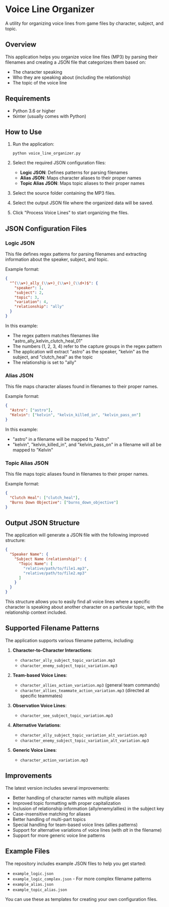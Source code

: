 # Voice Line Organizer

A utility for organizing voice lines from game files by character, subject, and topic.

## Overview

This application helps you organize voice line files (MP3) by parsing their filenames and creating a JSON file that categorizes them based on:
- The character speaking
- Who they are speaking about (including the relationship)
- The topic of the voice line

## Requirements

- Python 3.6 or higher
- tkinter (usually comes with Python)

## How to Use

1. Run the application:
   ```
   python voice_line_organizer.py
   ```

2. Select the required JSON configuration files:
   - **Logic JSON**: Defines patterns for parsing filenames
   - **Alias JSON**: Maps character aliases to their proper names
   - **Topic Alias JSON**: Maps topic aliases to their proper names

3. Select the source folder containing the MP3 files.

4. Select the output JSON file where the organized data will be saved.

5. Click "Process Voice Lines" to start organizing the files.

## JSON Configuration Files

### Logic JSON

This file defines regex patterns for parsing filenames and extracting information about the speaker, subject, and topic.

Example format:
```json
{
  "^(\\w+)_ally_(\\w+)_(\\w+)_(\\d+)$": {
    "speaker": 1,
    "subject": 2,
    "topic": 3,
    "variation": 4,
    "relationship": "ally"
  }
}
```

In this example:
- The regex pattern matches filenames like "astro_ally_kelvin_clutch_heal_01"
- The numbers (1, 2, 3, 4) refer to the capture groups in the regex pattern
- The application will extract "astro" as the speaker, "kelvin" as the subject, and "clutch_heal" as the topic
- The relationship is set to "ally"

### Alias JSON

This file maps character aliases found in filenames to their proper names.

Example format:
```json
{
  "Astro": ["astro"],
  "Kelvin": ["kelvin", "kelvin_killed_in", "kelvin_pass_on"]
}
```

In this example:
- "astro" in a filename will be mapped to "Astro"
- "kelvin", "kelvin_killed_in", and "kelvin_pass_on" in a filename will all be mapped to "Kelvin"

### Topic Alias JSON

This file maps topic aliases found in filenames to their proper names.

Example format:
```json
{
  "Clutch Heal": ["clutch_heal"],
  "Burns Down Objective": ["burns_down_objective"]
}
```

## Output JSON Structure

The application will generate a JSON file with the following improved structure:

```json
{
  "Speaker Name": {
    "Subject Name (relationship)": {
      "Topic Name": [
        "relative/path/to/file1.mp3",
        "relative/path/to/file2.mp3"
      ]
    }
  }
}
```

This structure allows you to easily find all voice lines where a specific character is speaking about another character on a particular topic, with the relationship context included.

## Supported Filename Patterns

The application supports various filename patterns, including:

1. **Character-to-Character Interactions**:
   - `character_ally_subject_topic_variation.mp3`
   - `character_enemy_subject_topic_variation.mp3`

2. **Team-based Voice Lines**:
   - `character_allies_action_variation.mp3` (general team commands)
   - `character_allies_teammate_action_variation.mp3` (directed at specific teammates)

3. **Observation Voice Lines**:
   - `character_see_subject_topic_variation.mp3`

4. **Alternative Variations**:
   - `character_ally_subject_topic_variation_alt_variation.mp3`
   - `character_enemy_subject_topic_variation_alt_variation.mp3`

5. **Generic Voice Lines**:
   - `character_action_variation.mp3`

## Improvements

The latest version includes several improvements:
- Better handling of character names with multiple aliases
- Improved topic formatting with proper capitalization
- Inclusion of relationship information (ally/enemy/allies) in the subject key
- Case-insensitive matching for aliases
- Better handling of multi-part topics
- Special handling for team-based voice lines (allies patterns)
- Support for alternative variations of voice lines (with _alt_ in the filename)
- Support for more generic voice line patterns

## Example Files

The repository includes example JSON files to help you get started:
- `example_logic.json`
- `example_logic_complex.json` - For more complex filename patterns
- `example_alias.json`
- `example_topic_alias.json`

You can use these as templates for creating your own configuration files. 